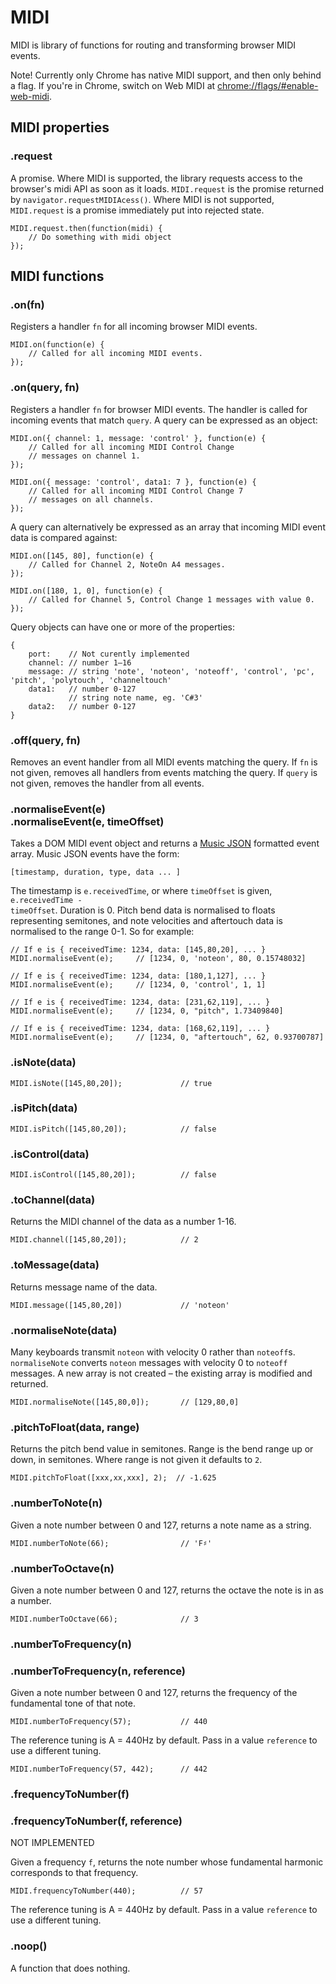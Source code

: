 # MIDI

MIDI is library of functions for routing and transforming browser MIDI events.

Note! Currently only Chrome has native MIDI support, and then only behind a flag.
If you're in Chrome, switch on Web MIDI at
<a href="chrome://flags/#enable-web-midi">chrome://flags/#enable-web-midi</a>.

## MIDI properties

### .request

A promise. Where MIDI is supported, the library requests access to the browser's
midi API as soon as it loads. <code>MIDI.request</code> is the promise returned
by <code>navigator.requestMIDIAcess()</code>. Where MIDI is not supported,
<code>MIDI.request</code> is a promise immediately put into rejected state.

    MIDI.request.then(function(midi) {
        // Do something with midi object
    });

## MIDI functions

### .on(fn)

Registers a handler <code>fn</code> for all incoming browser MIDI events.

    MIDI.on(function(e) {
        // Called for all incoming MIDI events.
    });

### .on(query, fn)

Registers a handler <code>fn</code> for browser MIDI events. The handler is
called for incoming events that match <code>query</code>. A query can be
expressed as an object:

    MIDI.on({ channel: 1, message: 'control' }, function(e) {
        // Called for all incoming MIDI Control Change
        // messages on channel 1.
    });

    MIDI.on({ message: 'control', data1: 7 }, function(e) {
        // Called for all incoming MIDI Control Change 7
        // messages on all channels.
    });

A query can alternatively be expressed as an array that incoming MIDI event data
is compared&nbsp;against:

    MIDI.on([145, 80], function(e) {
        // Called for Channel 2, NoteOn A4 messages.
    });

    MIDI.on([180, 1, 0], function(e) {
        // Called for Channel 5, Control Change 1 messages with value 0.
    });

Query objects can have one or more of the properties:

    {
        port:    // Not curently implemented
        channel: // number 1–16
        message: // string 'note', 'noteon', 'noteoff', 'control', 'pc', 'pitch', 'polytouch', 'channeltouch'
        data1:   // number 0-127
                 // string note name, eg. 'C#3'
        data2:   // number 0-127
    }

### .off(query, fn)

Removes an event handler from all MIDI events matching the query. If
<code>fn</code> is not given, removes all handlers from events matching the
query. If <code>query</code> is not given, removes the handler from all events.


### .normaliseEvent(e)<br/>.normaliseEvent(e, timeOffset)

Takes a DOM MIDI event object and returns a
<a href="https://github.com/sound-io/music-json-spec">Music JSON</a> formatted
event array. Music JSON events have the form:

    [timestamp, duration, type, data ... ]

The timestamp is <code>e.receivedTime</code>, or where <code>timeOffset</code>
is given, <code>e.receivedTime - timeOffset</code>. Duration is 0. Pitch bend
data is normalised to floats representing semitones, and note velocities and
aftertouch data is normalised to the range 0-1. So for example:

    // If e is { receivedTime: 1234, data: [145,80,20], ... }
    MIDI.normaliseEvent(e);     // [1234, 0, 'noteon', 80, 0.15748032]

    // If e is { receivedTime: 1234, data: [180,1,127], ... }
    MIDI.normaliseEvent(e);     // [1234, 0, 'control', 1, 1]

    // If e is { receivedTime: 1234, data: [231,62,119], ... }
    MIDI.normaliseEvent(e);     // [1234, 0, "pitch", 1.73409840]

    // If e is { receivedTime: 1234, data: [168,62,119], ... }
    MIDI.normaliseEvent(e);     // [1234, 0, "aftertouch", 62, 0.93700787]

### .isNote(data)

    MIDI.isNote([145,80,20]);             // true

### .isPitch(data)

    MIDI.isPitch([145,80,20]);            // false

### .isControl(data)

    MIDI.isControl([145,80,20]);          // false

### .toChannel(data)

Returns the MIDI channel of the data as a number 1-16.

    MIDI.channel([145,80,20]);            // 2

### .toMessage(data)

Returns message name of the data.

    MIDI.message([145,80,20])             // 'noteon'

### .normaliseNote(data)

Many keyboards transmit <code>noteon</code> with velocity 0 rather than
<code>noteoff</code>s. <code>normaliseNote</code> converts <code>noteon</code>
messages with velocity 0 to <code>noteoff</code> messages. A new array is
not created – the existing array is modified and returned.

    MIDI.normaliseNote([145,80,0]);       // [129,80,0]

### .pitchToFloat(data, range)

Returns the pitch bend value in semitones. Range is the bend range up or down,
in semitones. Where range is not given it defaults to <code>2</code>.

    MIDI.pitchToFloat([xxx,xx,xxx], 2);  // -1.625

### .numberToNote(n)

Given a note number between 0 and 127, returns a note name as a string.

    MIDI.numberToNote(66);                // 'F♯'

### .numberToOctave(n)

Given a note number between 0 and 127, returns the octave the note is in as a number. 

    MIDI.numberToOctave(66);              // 3

### .numberToFrequency(n)
### .numberToFrequency(n, reference)

Given a note number between 0 and 127, returns the frequency of the fundamental tone of that note.

    MIDI.numberToFrequency(57);           // 440

The reference tuning is A = 440Hz by default. Pass in a value <code>reference</code> to use a
different tuning.

    MIDI.numberToFrequency(57, 442);      // 442

### .frequencyToNumber(f)
### .frequencyToNumber(f, reference)

NOT IMPLEMENTED

Given a frequency <code>f</code>, returns the note number whose fundamental
harmonic corresponds to that frequency.

    MIDI.frequencyToNumber(440);          // 57

The reference tuning is A = 440Hz by default. Pass in a value <code>reference</code> to use a
different tuning.

### .noop()

A function that does nothing.
